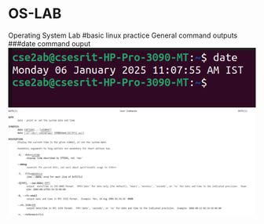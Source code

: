 # OS-LAB
Operating System Lab
#basic linux practice
General command outputs
###date command ouput
![date command output](date.png)
![manual command manual](manual.png)
